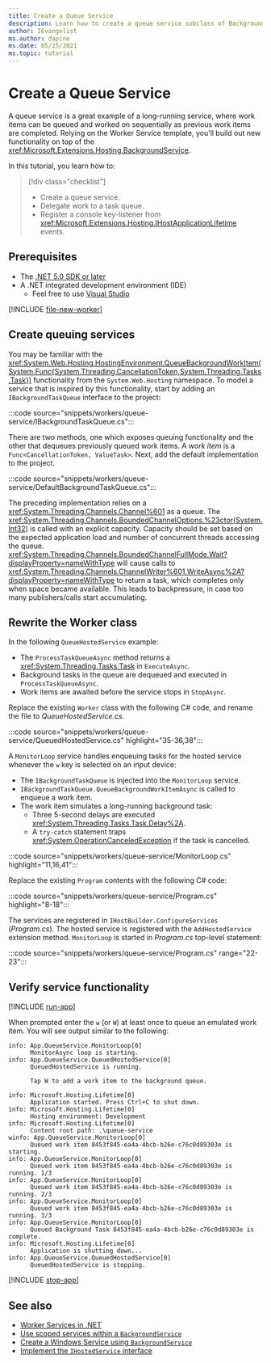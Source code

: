 ```yaml
---
title: Create a Queue Service
description: Learn how to create a queue service subclass of BackgroundService in .NET.
author: IEvangelist
ms.author: dapine
ms.date: 05/25/2021
ms.topic: tutorial
---
```


# Create a Queue Service

A queue service is a great example of a long-running service, where work items can be queued and worked on sequentially as previous work items are completed. Relying on the Worker Service template, you'll build out new functionality on top of the <xref:Microsoft.Extensions.Hosting.BackgroundService>.

In this tutorial, you learn how to:

> [!div class="checklist"]
>
> - Create a queue service.
> - Delegate work to a task queue.
> - Register a console key-listener from <xref:Microsoft.Extensions.Hosting.IHostApplicationLifetime> events.

## Prerequisites

- The [.NET 5.0 SDK or later](https://dotnet.microsoft.com/download/dotnet)
- A .NET integrated development environment (IDE)
  - Feel free to use [Visual Studio](https://visualstudio.microsoft.com)

<!-- ## Create a new project -->
[!INCLUDE [file-new-worker](includes/file-new-worker.md)]

## Create queuing services

You may be familiar with the <xref:System.Web.Hosting.HostingEnvironment.QueueBackgroundWorkItem(System.Func{System.Threading.CancellationToken,System.Threading.Tasks.Task})> functionality from the `System.Web.Hosting` namespace. To model a service that is inspired by this functionality, start by adding an `IBackgroundTaskQueue` interface to the project:

:::code source="snippets/workers/queue-service/IBackgroundTaskQueue.cs":::

There are two methods, one which exposes queuing functionality and the other that dequeues previously queued work items. A *work item* is a `Func<CancellationToken, ValueTask>`. Next, add the default implementation to the project.

:::code source="snippets/workers/queue-service/DefaultBackgroundTaskQueue.cs":::

The preceding implementation relies on a <xref:System.Threading.Channels.Channel%601> as a queue. The <xref:System.Threading.Channels.BoundedChannelOptions.%23ctor(System.Int32)> is called with an explicit capacity. Capacity should be set based on the expected application load and number of concurrent threads accessing the queue. <xref:System.Threading.Channels.BoundedChannelFullMode.Wait?displayProperty=nameWithType> will cause calls to <xref:System.Threading.Channels.ChannelWriter%601.WriteAsync%2A?displayProperty=nameWithType> to return a task, which completes only when space became available. This leads to backpressure, in case too many publishers/calls start accumulating.

## Rewrite the Worker class

In the following `QueueHostedService` example:

- The `ProcessTaskQueueAsync` method returns a <xref:System.Threading.Tasks.Task> in `ExecuteAsync`.
- Background tasks in the queue are dequeued and executed in `ProcessTaskQueueAsync`.
- Work items are awaited before the service stops in `StopAsync`.

Replace the existing `Worker` class with the following C# code, and rename the file to *QueueHostedService.cs*.

:::code source="snippets/workers/queue-service/QueuedHostedService.cs" highlight="35-36,38":::

A `MonitorLoop` service handles enqueuing tasks for the hosted service whenever the `w` key is selected on an input device:

- The `IBackgroundTaskQueue` is injected into the `MonitorLoop` service.
- `IBackgroundTaskQueue.QueueBackgroundWorkItemAsync` is called to enqueue a work item.
- The work item simulates a long-running background task:
  - Three 5-second delays are executed <xref:System.Threading.Tasks.Task.Delay%2A>.
  - A `try-catch` statement traps <xref:System.OperationCanceledException> if the task is cancelled.

:::code source="snippets/workers/queue-service/MonitorLoop.cs" highlight="11,16,41":::

Replace the existing `Program` contents with the following C# code:

:::code source="snippets/workers/queue-service/Program.cs" highlight="8-18":::

The services are registered in `IHostBuilder.ConfigureServices` (*Program.cs*). The hosted service is registered with the `AddHostedService` extension method. `MonitorLoop` is started in *Program.cs* top-level statement:

:::code source="snippets/workers/queue-service/Program.cs" range="22-23":::

## Verify service functionality

[!INCLUDE [run-app](includes/run-app.md)]

When prompted enter the `w` (or `W`) at least once to queue an emulated work item. You will see output similar to the following:

```Output
info: App.QueueService.MonitorLoop[0]
      MonitorAsync loop is starting.
info: App.QueueService.QueuedHostedService[0]
      QueuedHostedService is running.

      Tap W to add a work item to the background queue.

info: Microsoft.Hosting.Lifetime[0]
      Application started. Press Ctrl+C to shut down.
info: Microsoft.Hosting.Lifetime[0]
      Hosting environment: Development
info: Microsoft.Hosting.Lifetime[0]
      Content root path: .\queue-service
winfo: App.QueueService.MonitorLoop[0]
      Queued work item 8453f845-ea4a-4bcb-b26e-c76c0d89303e is starting.
info: App.QueueService.MonitorLoop[0]
      Queued work item 8453f845-ea4a-4bcb-b26e-c76c0d89303e is running. 1/3
info: App.QueueService.MonitorLoop[0]
      Queued work item 8453f845-ea4a-4bcb-b26e-c76c0d89303e is running. 2/3
info: App.QueueService.MonitorLoop[0]
      Queued work item 8453f845-ea4a-4bcb-b26e-c76c0d89303e is running. 3/3
info: App.QueueService.MonitorLoop[0]
      Queued Background Task 8453f845-ea4a-4bcb-b26e-c76c0d89303e is complete.
info: Microsoft.Hosting.Lifetime[0]
      Application is shutting down...
info: App.QueueService.QueuedHostedService[0]
      QueuedHostedService is stopping.
```

[!INCLUDE [stop-app](includes/stop-app.md)]

## See also

- [Worker Services in .NET](workers.md)
- [Use scoped services within a `BackgroundService`](scoped-service.md)
- [Create a Windows Service using `BackgroundService`](windows-service.md)
- [Implement the `IHostedService` interface](timer-service.md)

